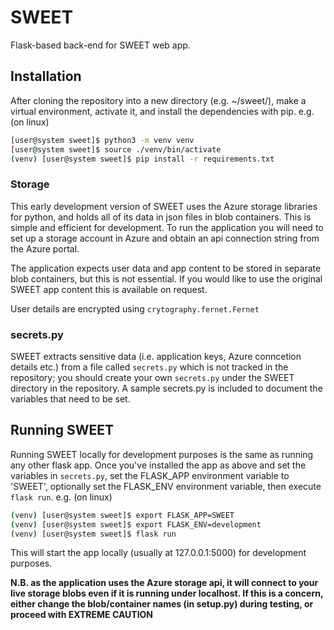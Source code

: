 # SWEET
Flask-based back-end for SWEET web app.

## Installation
After cloning the repository into a new directory (e.g. ~/sweet/), make a virtual environment, activate it, and install the dependencies with pip. e.g. (on linux)
```bash
[user@system sweet]$ python3 -m venv venv
[user@system sweet]$ source ./venv/bin/activate
(venv) [user@system sweet]$ pip install -r requirements.txt
```
### Storage
This early development version of SWEET uses the Azure storage libraries for python, and holds all of its data in json files in blob containers. This is simple and efficient for development. To run the application you will need to set up a storage account in Azure and obtain an api connection string from the Azure portal.

The application expects user data and app content to be stored in separate blob containers, but this is not essential. If you would like to use the original SWEET app content this is available on request.

User details are encrypted using `crytography.fernet.Fernet`

### secrets.py
SWEET extracts sensitive data (i.e. application keys, Azure conncetion details etc.) from a file called `secrets.py` which is not tracked in the repository; you should create your own `secrets.py` under the SWEET directory in the repository. A sample secrets.py is included to document the variables that need to be set. 


## Running SWEET
Running SWEET locally for development purposes is the same as running any other flask app. Once you've installed the app as above and set the variables in `secrets.py`, set the FLASK_APP environment variable to 'SWEET', optionally set the FLASK_ENV environment variable, then execute `flask run`. e.g. (on linux)

```bash
(venv) [user@system sweet]$ export FLASK_APP=SWEET
(venv) [user@system sweet]$ export FLASK_ENV=development
(venv) [user@system sweet]$ flask run
```

This will start the app locally (usually at 127.0.0.1:5000) for development purposes.

**N.B. as the application uses the Azure storage api, it will connect to your live storage blobs even if it is running under localhost. If this is a concern, either change the blob/container names (in setup.py) during testing, or proceed with EXTREME CAUTION**